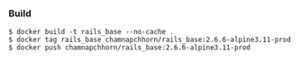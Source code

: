 ### Build

    $ docker build -t rails_base --no-cache .
    $ docker tag rails_base chamnapchhorn/rails_base:2.6.6-alpine3.11-prod
    $ docker push chamnapchhorn/rails_base:2.6.6-alpine3.11-prod

